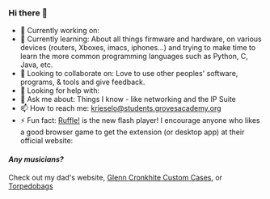 ### Hi there 👋


- 🔭 Currently working on: 
- 🌱 Currently learning: About all things firmware and hardware, on various devices (routers, Xboxes, imacs, iphones...) and trying to make time to learn the more common programming languages such as Python, C, Java, etc.
- 👯 Looking to collaborate on: Love to use other peoples' software, programs, & tools and give feedback.
- 🤔 Looking for help with:
- 💬 Ask me about: Things I know - like networking and the IP Suite
- 📫 How to reach me: krieselo@students.grovesacademy.org
- ⚡ Fun fact: [Ruffle!](ruffle.rs) is the new flash player! I encourage anyone who likes a good browser game to get the extension (or desktop app) at their official website: [](https://ruffle.rs)

#### _Any musicians?_

Check out my dad's website, [Glenn Cronkhite Custom Cases](https://glenncronkhite.com), or <a href="https://torpedobags.com" target="_blank">Torpedobags</a>
